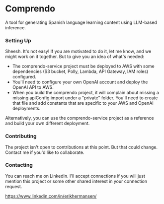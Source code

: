 # Comprendo

A tool for generating Spanish language learning content using LLM-based inference.

### Setting Up

Sheesh. It's not easy! If you are motivated to do it, let me know, and we might work on it together. But to give you an idea of what's needed:

* The comprendo-service project must be deployed to AWS with some dependencies (S3 bucket, Polly, Lambda, API Gateway, IAM roles) configured.
* You'll need to configure your own OpenAI account and deploy the OpenAI API to AWS.
* When you build the comprendo project, it will complain about missing a missing apiConfig import under a "private" folder. You'll need to create that file and add constants that are specific to your AWS and OpenAI deployments.

Alternatively, you can use the comprendo-service project as a reference and build your own different deployment.

### Contributing

The project isn't open to contributions at this point. But that could change. Contact me if you'd like to collaborate.

### Contacting

You can reach me on LinkedIn. I'll accept connections if you will just mention this project or some other shared interest in your connection request.

https://www.linkedin.com/in/erikhermansen/